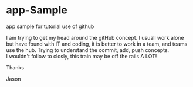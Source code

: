 # app-Sample
app  sample for tutorial use of github

I am trying to get my head around the gitHub concept.  I usuall work alone but have found with IT and coding, 
it is better to work in a team, and teams use the hub.  Trying to understand the commit, add, push concepts.  
I wouldn't follow to closly, this train may be off the rails A LOT! 

Thanks

Jason

